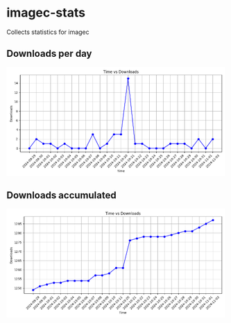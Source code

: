# imagec-stats
Collects statistics for imagec


## Downloads per day

![downloads_per_day.png](downloads_per_day.png)

## Downloads accumulated

![downloads_accumulated.png](downloads_accumulated.png)